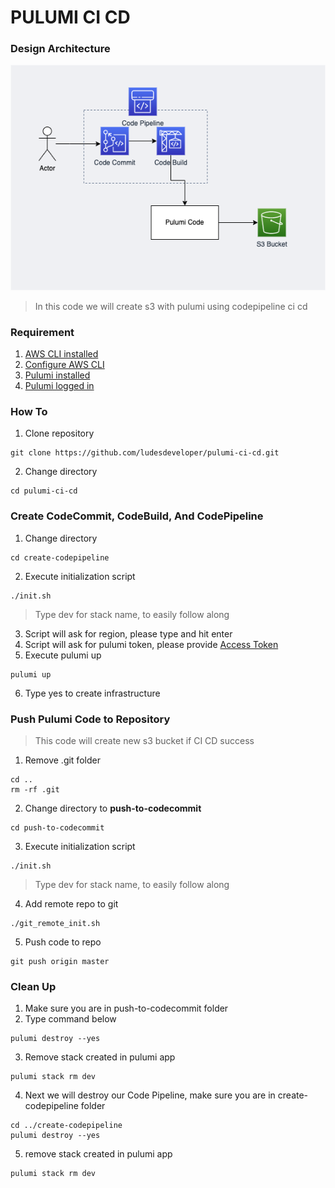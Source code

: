 # **PULUMI CI CD**
### **Design Architecture**
![CI CD Design Architecture](images/Pulumi.png)
> In this code we will create s3 with pulumi using codepipeline ci cd
### **Requirement**
1. [AWS CLI installed](https://docs.aws.amazon.com/cli/latest/userguide/getting-started-install.html)
2. [Configure AWS CLI](https://docs.aws.amazon.com/cli/latest/userguide/cli-configure-quickstart.html#cli-configure-quickstart-config)
3. [Pulumi installed](https://www.pulumi.com/docs/get-started/install/)
4. [Pulumi logged in](https://www.pulumi.com/docs/reference/cli/pulumi_login/)
### **How To**
1. Clone repository 
```
git clone https://github.com/ludesdeveloper/pulumi-ci-cd.git
```
2. Change directory
```
cd pulumi-ci-cd
```
### **Create CodeCommit, CodeBuild, And CodePipeline**
1. Change directory
```
cd create-codepipeline
```
2. Execute initialization script
```
./init.sh
```
> Type dev for stack name, to easily follow along
3. Script will ask for region, please type and hit enter
4. Script will ask for pulumi token, please provide [Access Token](https://www.pulumi.com/docs/intro/console/accounts/#creating-access-tokens) 
5. Execute pulumi up
```
pulumi up
```
6. Type yes to create infrastructure
### **Push Pulumi Code to Repository**
> This code will create new s3 bucket if CI CD success
1. Remove .git folder
```
cd ..
rm -rf .git
```
2. Change directory to **push-to-codecommit**
```
cd push-to-codecommit
```
3. Execute initialization script
```
./init.sh
```
> Type dev for stack name, to easily follow along
4. Add remote repo to git
```
./git_remote_init.sh
```
5. Push code to repo
```
git push origin master
```
### **Clean Up**
1. Make sure you are in push-to-codecommit folder
2. Type command below
```
pulumi destroy --yes
```
3. Remove stack created in pulumi app
```
pulumi stack rm dev
```
4. Next we will destroy our Code Pipeline, make sure you are in create-codepipeline folder
```
cd ../create-codepipeline
pulumi destroy --yes
```
5. remove stack created in pulumi app
```
pulumi stack rm dev
```
